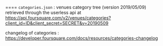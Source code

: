 
====
`categories.json` : venues category tree (version 2019/05/09) retrieved through the userless api at https://api.foursquare.com/v2/venues/categories?client_id=ID&client_secret=SECRET&v=20190509

changelog of categories : https://developer.foursquare.com/docs/resources/categories-changelog




